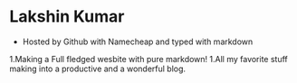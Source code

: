 # Lakshin Kumar

* Hosted by Github with Namecheap and typed with markdown


1.Making a Full fledged wesbite with pure markdown!
1.All my favorite stuff making into a productive and a wonderful blog.

